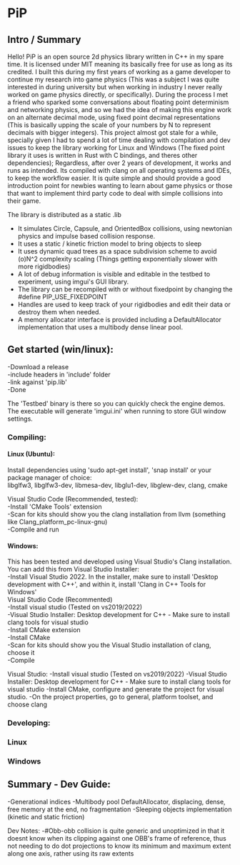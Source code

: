 # PiP
## Intro / Summary
Hello! PiP is an open source 2d physics library written in C++ in my spare time. It is licensed under MIT meaning its basically free for use as long as its credited.
I built this during my first years of working as a game developer to continue my research into game physics (This was a subject I was quite interested in during university but when working in industry I never really worked on game physics directly, or specifically). During the process I met a friend who sparked some conversations about floating point determinism and networking physics, and so we had the idea of making this engine work on an alternate decimal mode, using fixed point decimal representations (This is basically upping the scale of your numbers by N to represent decimals with bigger integers).
This project almost got stale for a while, specially given I had to spend a lot of time dealing with compilation and dev issues to keep the library working for Linux and Windows (The fixed point library it uses is written in Rust with C bindings, and theres other dependencies); Regardless, after over 2 years of development, it works and runs as intended. Its compiled with clang on all operating systems and IDEs, to keep the workflow easier.
It is quite simple and should provide a good introduction point for newbies wanting to learn about game physics or those that want to implement third party code to deal with simple collisions into their game.

The library is distributed as a static .lib

- It simulates Circle, Capsule, and OrientedBox collisions, using newtonian physics and impulse based collision response.
- It uses a static / kinetic friction model to bring objects to sleep
- It uses dynamic quad trees as a space subdivision scheme to avoid (o)N^2 complexity scaling (Things getting exponentially slower with more rigidbodies)
- A lot of debug information is visible and editable in the testbed to experiment, using imgui's GUI library.
- The library can be recompiled with or without fixedpoint by changing the #define PIP_USE_FIXEDPOINT
- Handles are used to keep track of your rigidbodies and edit their data or destroy them when needed.
- A memory allocator interface is provided including a DefaultAllocator implementation that uses a multibody dense linear pool.

## Get started (win/linux):
-Download a release  
-include headers in 'include' folder  
-link against 'pip.lib'  
-Done  

The 'Testbed' binary is there so you can quickly check the engine demos. The executable will generate 'imgui.ini' when running to store GUI window settings.  

### Compiling: 
#### Linux (Ubuntu):
Install dependencies using 'sudo apt-get install', 'snap install' or your package manager of choice:  
libglfw3, libglfw3-dev, libmesa-dev, libglu1-dev, libglew-dev, clang, cmake  

Visual Studio Code (Recommended, tested):  
-Install 'CMake Tools' extension  
-Scan for kits should show you the clang installation from llvm (something like Clang_platform_pc-linux-gnu)  
-Compile and run  

#### Windows:
This has been tested and developed using Visual Studio's Clang installation. You can add this from Visual Studio Installer:  
-Install Visual Studio 2022. In the installer, make sure to install 'Desktop development with C++', and within it, install 'Clang in C++ Tools for Windows'  
 Visual Studio Code (Recommented)  
-Install visual studio (Tested on vs2019/2022)  
-Visual Studio Installer: Desktop development for C++ - Make sure to install clang tools for visual studio  
-Install CMake extension  
-Install CMake  
-Scan for kits should show you the Visual Studio installation of clang, choose it  
-Compile  

 Visual Studio:
-Install visual studio (Tested on vs2019/2022)
-Visual Studio Installer: Desktop development for C++ - Make sure to install clang tools for visual studio
-Install CMake, configure and generate the project for visual studio.
-On the project properties, go to general, platform toolset, and choose clang

### Developing:
### Linux
### Windows

## Summary - Dev Guide:
-Generational indices
-Multibody pool DefaultAllocator, displacing, dense, free memory at the end, no fragmentation
-Sleeping objects implementation (kinetic and static friction)


Dev Notes:
-#Obb-obb collision is quite generic and unoptimized in that it doesnt know when its clipping against one OBB's frame of reference, thus not needing to do dot projections to know its minimum and maximum extent along one axis, rather using its raw extents